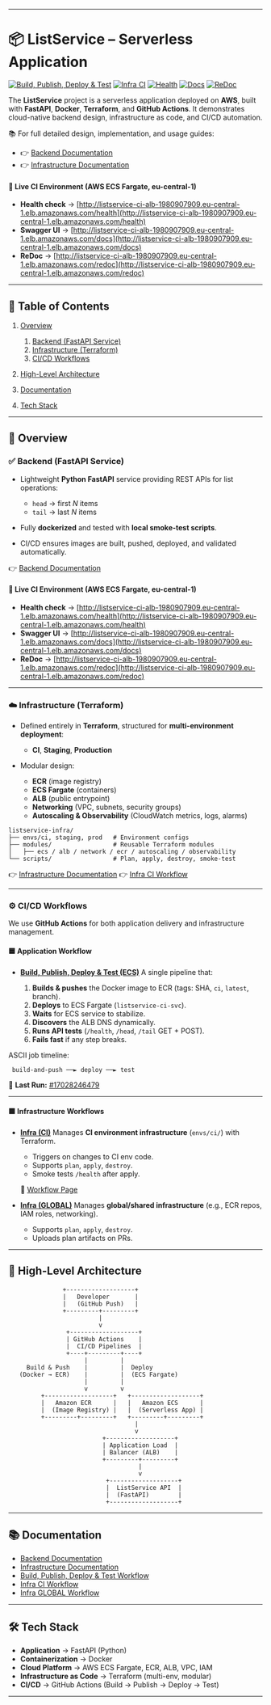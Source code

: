 
---

# 📦 ListService – Serverless Application

[![Build, Publish, Deploy & Test](https://github.com/humayun-rashid/withSecure-Assignment/actions/workflows/build-publish-deploy-test.yml/badge.svg)](https://github.com/humayun-rashid/withSecure-Assignment/actions/workflows/build-publish-deploy-test.yml)
[![Infra CI](https://github.com/humayun-rashid/withSecure-Assignment/actions/workflows/infra-ci.yml/badge.svg)](https://github.com/humayun-rashid/withSecure-Assignment/actions/workflows/infra-ci.yml)
[![Health](https://img.shields.io/website?url=http%3A%2F%2Flistservice-ci-alb-1980907909.eu-central-1.elb.amazonaws.com%2Fhealth\&label=API%20Health)](http://listservice-ci-alb-1980907909.eu-central-1.elb.amazonaws.com/health)
[![Docs](https://img.shields.io/badge/docs-Swagger-blue)](http://listservice-ci-alb-1980907909.eu-central-1.elb.amazonaws.com/docs)
[![ReDoc](https://img.shields.io/badge/docs-ReDoc-orange)](http://listservice-ci-alb-1980907909.eu-central-1.elb.amazonaws.com/redoc)

The **ListService** project is a serverless application deployed on **AWS**, built with **FastAPI**, **Docker**, **Terraform**, and **GitHub Actions**.
It demonstrates cloud-native backend design, infrastructure as code, and CI/CD automation.

📚 For full detailed design, implementation, and usage guides:

* 👉 [Backend Documentation](listservice-backend/README.md)
* 👉 [Infrastructure Documentation](infrastructure/README.md)

#### 🔗 Live CI Environment (AWS ECS Fargate, eu-central-1)

* **Health check** → [http://listservice-ci-alb-1980907909.eu-central-1.elb.amazonaws.com/health](http://listservice-ci-alb-1980907909.eu-central-1.elb.amazonaws.com/health)
* **Swagger UI** → [http://listservice-ci-alb-1980907909.eu-central-1.elb.amazonaws.com/docs](http://listservice-ci-alb-1980907909.eu-central-1.elb.amazonaws.com/docs)
* **ReDoc** → [http://listservice-ci-alb-1980907909.eu-central-1.elb.amazonaws.com/redoc](http://listservice-ci-alb-1980907909.eu-central-1.elb.amazonaws.com/redoc)
---

## 📑 Table of Contents

1. [Overview](#-overview)

   1. [Backend (FastAPI Service)](#-backend-fastapi-service)
   2. [Infrastructure (Terraform)](#️-infrastructure-terraform)
   3. [CI/CD Workflows](#️-cicd-workflows)
2. [High-Level Architecture](#-high-level-architecture)
3. [Documentation](#-documentation)
4. [Tech Stack](#-tech-stack)

---

## 🚀 Overview

### ✅ Backend (FastAPI Service)

* Lightweight **Python FastAPI** service providing REST APIs for list operations:

  * `head` → first *N* items
  * `tail` → last *N* items
* Fully **dockerized** and tested with **local smoke-test scripts**.
* CI/CD ensures images are built, pushed, deployed, and validated automatically.


👉 [Backend Documentation](listservice-backend/README.md)

#### 🔗 Live CI Environment (AWS ECS Fargate, eu-central-1)

* **Health check** → [http://listservice-ci-alb-1980907909.eu-central-1.elb.amazonaws.com/health](http://listservice-ci-alb-1980907909.eu-central-1.elb.amazonaws.com/health)
* **Swagger UI** → [http://listservice-ci-alb-1980907909.eu-central-1.elb.amazonaws.com/docs](http://listservice-ci-alb-1980907909.eu-central-1.elb.amazonaws.com/docs)
* **ReDoc** → [http://listservice-ci-alb-1980907909.eu-central-1.elb.amazonaws.com/redoc](http://listservice-ci-alb-1980907909.eu-central-1.elb.amazonaws.com/redoc)

---

### ☁️ Infrastructure (Terraform)

* Defined entirely in **Terraform**, structured for **multi-environment deployment**:

  * **CI**, **Staging**, **Production**
* Modular design:

  * **ECR** (image registry)
  * **ECS Fargate** (containers)
  * **ALB** (public entrypoint)
  * **Networking** (VPC, subnets, security groups)
  * **Autoscaling & Observability** (CloudWatch metrics, logs, alarms)

```
listservice-infra/
├── envs/ci, staging, prod   # Environment configs
├── modules/                 # Reusable Terraform modules
│   ├── ecs / alb / network / ecr / autoscaling / observability
└── scripts/                 # Plan, apply, destroy, smoke-test
```

👉 [Infrastructure Documentation](infrastructure/README.md)
👉 [Infra CI Workflow](https://github.com/humayun-rashid/withSecure-Assignment/actions/workflows/infra-ci.yml)

---

### ⚙️ CI/CD Workflows

We use **GitHub Actions** for both application delivery and infrastructure management.

#### 🟦 Application Workflow

* **[Build, Publish, Deploy & Test (ECS)](.github/workflows/build-publish-deploy-test.yml)**
  A single pipeline that:

  1. **Builds & pushes** the Docker image to ECR (tags: SHA, `ci`, `latest`, branch).
  2. **Deploys** to ECS Fargate (`listservice-ci-svc`).
  3. **Waits** for ECS service to stabilize.
  4. **Discovers** the ALB DNS dynamically.
  5. **Runs API tests** (`/health`, `/head`, `/tail` GET + POST).
  6. **Fails fast** if any step breaks.

ASCII job timeline:

```
 build-and-push ──► deploy ──► test
```

🔗 **Last Run:** [#17028246479](https://github.com/humayun-rashid/withSecure-Assignment/actions/runs/17028246479)

---

#### 🟩 Infrastructure Workflows

* **[Infra (CI)](.github/workflows/infra-ci.yml)**
  Manages **CI environment infrastructure** (`envs/ci/`) with Terraform.

  * Triggers on changes to CI env code.
  * Supports `plan`, `apply`, `destroy`.
  * Smoke tests `/health` after apply.

  🔗 [Workflow Page](https://github.com/humayun-rashid/withSecure-Assignment/actions/workflows/infra-ci.yml)

* **[Infra (GLOBAL)](.github/workflows/infra-global.yml)**
  Manages **global/shared infrastructure** (e.g., ECR repos, IAM roles, networking).

  * Supports `plan`, `apply`, `destroy`.
  * Uploads plan artifacts on PRs.

---

## 🔮 High-Level Architecture

```
               +-------------------+
               |   Developer       |
               |   (GitHub Push)   |
               +---------+---------+
                         |
                         v
                +-------------------+
                | GitHub Actions    |
                |  CI/CD Pipelines  |
                +----+---------+----+
                     |         |
     Build & Push    |         |  Deploy
   (Docker → ECR)    |         |  (ECS Fargate)
                     |         |
                     v         v
         +-------------------+   +-------------------+
         |   Amazon ECR      |   |   Amazon ECS      |
         |  (Image Registry) |   |  (Serverless App) |
         +---------+---------+   +---------+---------+
                                   |
                                   v
                          +-------------------+
                          | Application Load  |
                          | Balancer (ALB)    |
                          +---------+---------+
                                    |
                                    v
                           +-------------------+
                           |  ListService API  |
                           |  (FastAPI)        |
                           +-------------------+
```

---

## 📚 Documentation

* [Backend Documentation](listservice-backend/README.md)
* [Infrastructure Documentation](infrastructure/README.md)
* [Build, Publish, Deploy & Test Workflow](.github/workflows/build-publish-deploy-test.yml)
* [Infra CI Workflow](.github/workflows/infra-ci.yml)
* [Infra GLOBAL Workflow](.github/workflows/infra-global.yml)

---

## 🛠 Tech Stack

* **Application** → FastAPI (Python)
* **Containerization** → Docker
* **Cloud Platform** → AWS ECS Fargate, ECR, ALB, VPC, IAM
* **Infrastructure as Code** → Terraform (multi-env, modular)
* **CI/CD** → GitHub Actions (Build → Publish → Deploy → Test)

---

